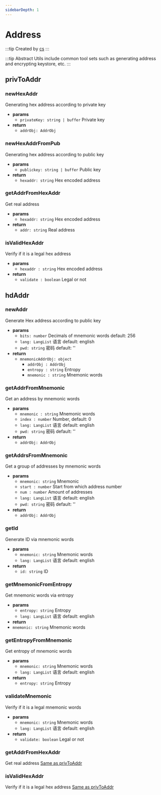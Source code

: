 ```yaml
---
sidebarDepth: 1
---
```


# Address

:::tip Created by
[cs](https://github.com/lovelycs)
:::

:::tip Abstract
Utils include common tool sets such as generating address and encrypting keystore, etc.
:::


## privToAddr

### newHexAddr
Generating hex address according to private key

- **params**
  - `privateKey: string | buffer` Private key
- **return**
  - `addrObj: AddrObj`

### newHexAddrFromPub
Generating hex address according to public key

- **params**
  - `publickey: string | buffer` Public key
- **return**
  - `hexaddr: string` Hex encoded address

### getAddrFromHexAddr
Get real address

- **params**
  - `hexaddr: string` Hex encoded address
- **return**
  - `addr: string` Real address

### isValidHexAddr
Verify if it is a legal hex address

- **params**
  - `hexaddr : string` Hex encoded address
- **return**
  - `validate : boolean` Legal or not

## hdAddr

### newAddr
Generate Hex address according to public key

- **params**
  - `bits: number` Decimals of mnemonic words default: 256
  - `lang: LangList` 语言 default: english
  - `pwd: string` 密码 default: ''
- **return**
    - `mnemonicAddrObj: object`
        - `addrObj : AddrObj`
        - `entropy : string` Entropy
        - `mnemonic : string` Mnemonic words

### getAddrFromMnemonic
Get an address by mnemonic words

- **params**
  - `mnemonic : string` Mnemonic words
  - `index : number` Number, default: 0
  - `lang: LangList` 语言 default: english
  - `pwd: string` 密码 default: ''
- **return** 
  - `addrObj: AddrObj`

### getAddrsFromMnemonic
Get a group of addresses by mnemonic words

- **params**
  - `mnemonic: string` Mnemonic
  - `start : number` Start from which address number
  - `num : number` Amount of addresses
  - `lang: LangList` 语言 default: english
  - `pwd: string` 密码 default: ''
- **return**
  - `addrObj: AddrObj`

### getId
Generate ID via mnemonic words

- **params**
  - `mnemonic: string` Mnemonic words
  - `lang: LangList` 语言 default: english
- **return**
  - `id: string` ID

### getMnemonicFromEntropy
Get mnemonic words via entropy

- **params**
  - `entropy: string` Entropy
  - `lang: LangList` 语言 default: english
- **return**
 - `mnemonic: string` Mnemonic words

### getEntropyFromMnemonic
Get entropy of mnemonic words

- **params**
  - `mnemonic: string` Mnemonic words
  - `lang: LangList` 语言 default: english
- **return**
  - `entropy: string` Entropy

### validateMnemonic
Verify if it is a legal mnemonic words

- **params**
  - `mnemonic: string` Mnemonic words
  - `lang: LangList` 语言 default: english
- **return**
  - `validate: boolean` Legal or not

### getAddrFromHexAddr
Get real address [Same as privToAddr](/api/vitejs/utils/address.html#privtoaddr)

### isValidHexAddr
Verify if it is a legal hex address [Same as privToAddr](/api/vitejs/utils/address.html#privtoaddr)
